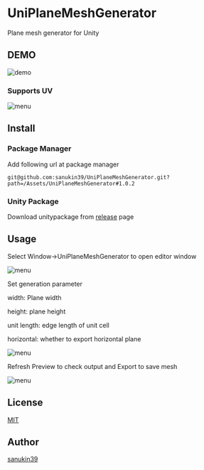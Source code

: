 # UniPlaneMeshGenerator
Plane mesh generator for Unity

## DEMO
![demo](https://github.com/sanukin39/UniPlaneMeshGenerator/blob/main/images/demo.gif)

### Supports UV
![menu](https://github.com/sanukin39/UniPlaneMeshGenerator/blob/main/images/uv.png)

## Install
### Package Manager
Add following url at package manager

`git@github.com:sanukin39/UniPlaneMeshGenerator.git?path=/Assets/UniPlaneMeshGenerator#1.0.2`

### Unity Package
Download unitypackage from [release](https://github.com/sanukin39/UniPlaneMeshGenerator/releases/tag/1.0.2) page

## Usage
Select Window->UniPlaneMeshGenerator to open editor window

![menu](https://github.com/sanukin39/UniPlaneMeshGenerator/blob/main/images/window.png)

Set generation parameter

width: Plane width

height: plane height

unit length: edge length of unit cell

horizontal: whether to export horizontal plane

![menu](https://github.com/sanukin39/UniPlaneMeshGenerator/blob/main/images/menu.png)

Refresh Preview to check output and Export to save mesh

![menu](https://github.com/sanukin39/UniPlaneMeshGenerator/blob/main/images/result.png)

## License
[MIT](https://github.com/sanukin39/UniPlaneMeshGenerator/blob/main/LICENSE)

## Author
[sanukin39](https://github.com/sanukin39)
